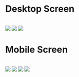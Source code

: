 # Desktop Screen
<br>
<img src="assets/01.png">
<img src="assets/02.png">
<img src="assets/03.png">
<br>

# Mobile Screen
<br>
<img src="assets/04.png">
<img src="assets/05.png">
<img src="assets/06.png">
<img src="assets/07.png">